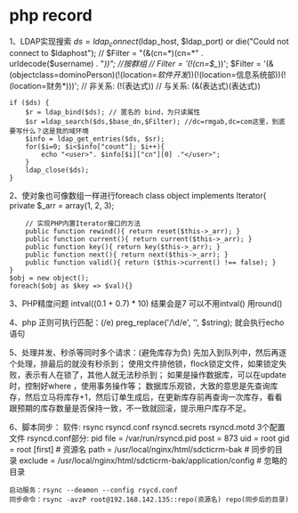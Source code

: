 # php record

1、LDAP实现搜索
	$ds = ldap_connect($ldap_host, $ldap_port) or die("Could not connect to $ldaphost");
	// $Filter = "(&(cn=*)(cn=*" . urldecode($username) . "*))";    //按群组
    // $Filter = '(!(cn=$$_*))';
    $Filter = '(&(objectclass=dominoPerson)(!(location=*软件开发*))(!(location=信息系统部))(!(location=财务*)))';
    // 非关系: (!(表达式))
    // 与关系: (&(表达式)(表达式))

	if ($ds) {
        $r = ldap_bind($ds); // 匿名的 bind，为只读属性
        $sr =ldap_search($ds,$base_dn,$Filter); //dc=rmgab,dc=com这里，到底要写什么？这是我的域环境
        $info = ldap_get_entries($ds, $sr);
        for($i=0; $i<$info["count"]; $i++){
            echo "<user>". $info[$i]["cn"][0] ."</user>";
        }
        ldap_close($ds);
    }

2、使对象也可像数组一样进行foreach
    class object implements Iterator{
        private $_arr = array(1, 2, 3);

        // 实现PHP内置Iterator接口的方法
        public function rewind(){ return reset($this->_arr); }
        public function current(){ return current($this->_arr); }
        public function key(){ return key($this->_arr); }
        public function next(){ return next($this->_arr); }
        public function valid(){ return ($this->current() !== false); }
    }
    $obj = new object();
    foreach($obj as $key => $val){}

3、PHP精度问题
    intval((0.1 + 0.7) * 10) 结果会是7
    可以不用intval() 用round()

4、php 正则可执行匹配：(/e)
    preg_replace('/\d/e', '<?php echo 8; ?>', $string);
    就会执行echo 语句
   
5、处理并发、秒杀等同时多个请求：(避免库存为负)
    先加入到队列中，然后再逐个处理，排最后的就没有秒杀到；
    使用文件排他锁，flock锁定文件，如果锁定失败，表示有人在锁了，其他人就无法秒杀到；
    如果是操作数据库，可以在update时，控制好where ，使用事务操作等；
    数据库乐观锁，大致的意思是先查询库存，然后立马将库存+1，然后订单生成后，在更新库存前再查询一次库存，看看跟预期的库存数量是否保持一致，不一致就回滚，提示用户库存不足。

6、脚本同步：
    软件: rsync 
    rsyncd.conf rsyncd.secrets rsyncd.motd 3个配置文件
    rsyncd.conf部分:
        pid file = /var/run/rsyncd.pid
        post = 873
        uid = root
        gid = root
        [first] # 资源名
        path = /usr/local/nginx/html/sdcticrm-bak # 同步的目录
        exclude = /usr/local/nginx/html/sdcticrm-bak/application/config # 忽略的目录

    启动服务：rsync --deamon --config rsycd.conf
    同步命令：rsync -avzP root@192.168.142.135::repo(资源名) repo(同步后的目录)


